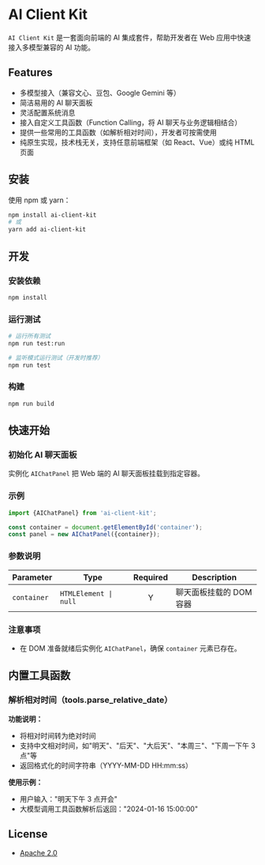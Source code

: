 # AI Client Kit

`AI Client Kit` 是一套面向前端的 AI 集成套件，帮助开发者在 Web 应用中快速接入多模型兼容的 AI 功能。

## Features

- 多模型接入（兼容文心、豆包、Google Gemini 等）
- 简洁易用的 AI 聊天面板
- 灵活配置系统消息
- 接入自定义工具函数（Function Calling，将 AI 聊天与业务逻辑相结合）
- 提供一些常用的工具函数（如解析相对时间），开发者可按需使用
- 纯原生实现，技术栈无关，支持任意前端框架（如 React、Vue）或纯 HTML 页面

## 安装

使用 npm 或 yarn：

```bash
npm install ai-client-kit
# 或
yarn add ai-client-kit
```

## 开发

### 安装依赖

```bash
npm install
```

### 运行测试

```bash
# 运行所有测试
npm run test:run

# 监听模式运行测试（开发时推荐）
npm run test
```

### 构建

```bash
npm run build
```

## 快速开始

### 初始化 AI 聊天面板

实例化 `AIChatPanel` 把 Web 端的 AI 聊天面板挂载到指定容器。

### 示例

```typescript
import {AIChatPanel} from 'ai-client-kit';

const container = document.getElementById('container');
const panel = new AIChatPanel({container});
```

### 参数说明

| Parameter   | Type                     | Required | Description |
| ----------- | ------------------------ | :------: | ----------- |
| `container` | `HTMLElement \|  null`   | Y        | 聊天面板挂载的 DOM 容器 |

### 注意事项

- 在 DOM 准备就绪后实例化 `AIChatPanel`，确保 `container` 元素已存在。

## 内置工具函数

### 解析相对时间（tools.parse_relative_date）

**功能说明：**

- 将相对时间转为绝对时间
- 支持中文相对时间，如"明天"、"后天"、"大后天"、"本周三"、"下周一下午 3 点"等
- 返回格式化的时间字符串（YYYY-MM-DD HH:mm:ss）

**使用示例：**

- 用户输入："明天下午 3 点开会"
- 大模型调用工具函数解析后返回："2024-01-16 15:00:00"

## License

- [Apache 2.0](./LICENSE)
